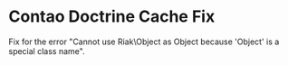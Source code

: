 # Contao Doctrine Cache Fix

Fix for the error "Cannot use Riak\Object as Object because 'Object' is a special class name".
